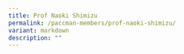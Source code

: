 ```yaml
---
title: Prof Naoki Shimizu
permalink: /paccman-members/prof-naoki-shimizu/
variant: markdown
description: ""
---
```


